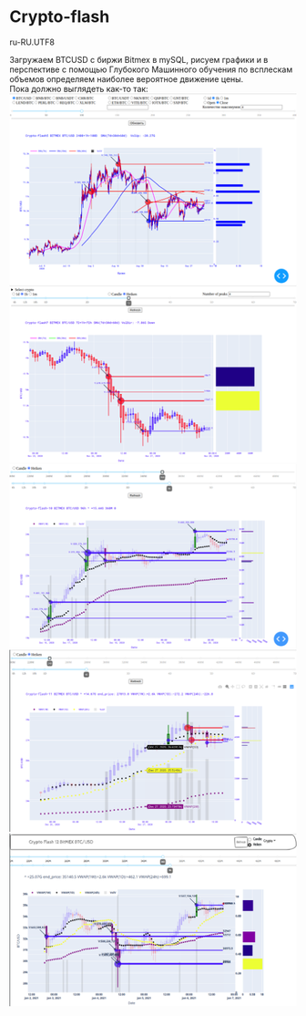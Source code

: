 # Crypto-flash
ru-RU.UTF8

Загружаем BTCUSD с биржи Bitmex в mySQL, рисуем графики и в перспективе с помощью Глубокого Машинного обучения по всплескам объемов определяем наиболее вероятное движение цены.<br>
Пока должно выглядеть как-то так:
![Версия 4](Crypto-flash-04.png)
![Версия 7](Crypto-flash-07.png)
![Версия 10](Crypto-flash-10.png)
![Версия 11](Crypto-flash-11.png)
![Версия 12](Crypto-flash-12.png)
